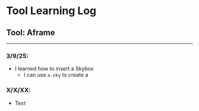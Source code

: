 # Tool Learning Log

## Tool: **Aframe**

---

### 3/9/25:
* I learned how to insert a Skybox
  * I can use `a-sky` to create a 

### X/X/XX:
* Text


<!--
* Links you used today (websites, videos, etc)
* Things you tried, progress you made, etc
* Challenges, a-ha moments, etc
* Questions you still have
* What you're going to try next
-->
